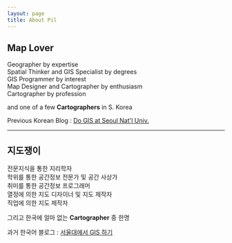 ```yaml
---
layout: page
title: About Pil
---
```


Map Lover  
--
Geographer by expertise  
Spatial Thinker and GIS Specialist by degrees  
GIS Programmer by interest  
Map Designer and Cartographer by enthusiasm  
Cartographer by profession  

and one of a few **Cartographers** in S. Korea

Previous Korean Blog : [Do GIS at Seoul Nat'l Univ.](https://snugis.tistory.com/)

--------------

지도쟁이  
--
전문지식을 통한 지리학자  
학위를 통한 공간정보 전문가 및 공간 사상가  
취미를 통한 공간정보 프로그래머  
열정에 의한 지도 디자이너 및 지도 제작자  
직업에 의한 지도 제작자  

그리고 한국에 얼마 없는 **Cartographer** 중 한명

과거 한국어 블로그 : [서울대에서 GIS 하기](https://snugis.tistory.com/)
